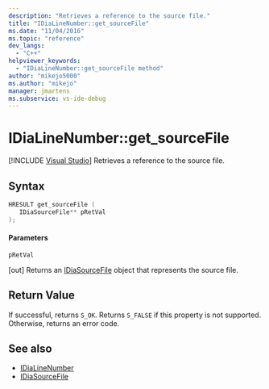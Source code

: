 ```yaml
---
description: "Retrieves a reference to the source file."
title: "IDiaLineNumber::get_sourceFile"
ms.date: "11/04/2016"
ms.topic: "reference"
dev_langs:
  - "C++"
helpviewer_keywords:
  - "IDiaLineNumber::get_sourceFile method"
author: "mikejo5000"
ms.author: "mikejo"
manager: jmartens
ms.subservice: vs-ide-debug
---
```

# IDiaLineNumber::get_sourceFile

 [!INCLUDE [Visual Studio](~/includes/applies-to-version/vs-windows-only.md)]
Retrieves a reference to the source file.

## Syntax

```C++
HRESULT get_sourceFile ( 
   IDiaSourceFile** pRetVal
);
```

#### Parameters
 `pRetVal`

[out] Returns an [IDiaSourceFile](../../debugger/debug-interface-access/idiasourcefile.md) object that represents the source file.

## Return Value
 If successful, returns `S_OK`. Returns `S_FALSE` if this property is not supported. Otherwise, returns an error code.

## See also
- [IDiaLineNumber](../../debugger/debug-interface-access/idialinenumber.md)
- [IDiaSourceFile](../../debugger/debug-interface-access/idiasourcefile.md)
